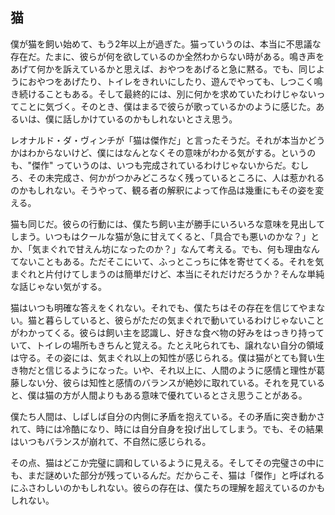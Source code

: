 ## 猫

僕が猫を飼い始めて、もう2年以上が過ぎた。猫っていうのは、本当に不思議な存在だ。たまに、彼らが何を欲しているのか全然わからない時がある。鳴き声をあげて何かを訴えているかと思えば、おやつをあげると急に黙る。でも、同じようにおやつをあげたり、トイレをきれいにしたり、遊んでやっても、しつこく鳴き続けることもある。そして最終的には、別に何かを求めていたわけじゃないってことに気づく。そのとき、僕はまるで彼らが歌っているかのように感じた。あるいは、僕に話しかけているのかもしれないとさえ思う。

レオナルド・ダ・ヴィンチが「猫は傑作だ」と言ったそうだ。それが本当かどうかはわからないけど、僕にはなんとなくその意味がわかる気がする。というのも、"傑作" っていうのは、いつも完成されているわけじゃないからだ。むしろ、その未完成さ、何かがつかみどころなく残っているところに、人は惹かれるのかもしれない。そうやって、観る者の解釈によって作品は幾重にもその姿を変える。

猫も同じだ。彼らの行動には、僕たち飼い主が勝手にいろいろな意味を見出してしまう。いつもはクールな猫が急に甘えてくると、「具合でも悪いのかな？」とか、「気まぐれで甘えん坊になったのか？」なんて考える。でも、何も理由なんてないこともある。ただそこにいて、ふっとこっちに体を寄せてくる。それを気まぐれと片付けてしまうのは簡単だけど、本当にそれだけだろうか？そんな単純な話じゃない気がする。

猫はいつも明確な答えをくれない。それでも、僕たちはその存在を信じてやまない。猫と暮らしていると、彼らがただの気まぐれで動いているわけじゃないことがわかってくる。彼らは飼い主を認識し、好きな食べ物の好みをはっきり持っていて、トイレの場所もきちんと覚える。たとえ叱られても、譲れない自分の領域は守る。その姿には、気まぐれ以上の知性が感じられる。僕は猫がとても賢い生き物だと信じるようになった。いや、それ以上に、人間のように感情と理性が葛藤しない分、彼らは知性と感情のバランスが絶妙に取れている。それを見ていると、僕は猫の方が人間よりもある意味で優れているとさえ思うことがある。

僕たち人間は、しばしば自分の内側に矛盾を抱えている。その矛盾に突き動かされて、時には冷酷になり、時には自分自身を投げ出してしまう。でも、その結果はいつもバランスが崩れて、不自然に感じられる。

その点、猫はどこか完璧に調和しているように見える。そしてその完璧さの中にも、まだ謎めいた部分が残っているんだ。だからこそ、猫は「傑作」と呼ばれるにふさわしいのかもしれない。彼らの存在は、僕たちの理解を超えているのかもしれない。